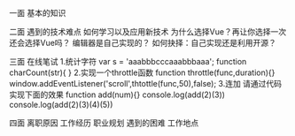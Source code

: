 一面
基本的知识

二面
遇到的技术难点
如何学习以及应用新技术
为什么选择Vue？再让你选择一次还会选择Vue吗？
编辑器是自己实现的？
如何抉择：自己实现还是利用开源？

三面 在线笔试
1.统计字符
var s = 'aaabbbcccaaabbbaaa';
function charCount(str){
}
2.实现一个throttle函数
function throttle(func,duration){}
window.addEventListener('scroll',thtottle(func,50),false);
3.连加
请通过代码实现下面的效果
function add(num){}
console.log(add(2)(3))
console.log(add(2)(3)(4)(5))

四面
离职原因
工作经历
职业规划
遇到的困难
工作地点